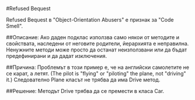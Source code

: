 ﻿#Refused Bequest

Refused Bequest в "Object-Orientation Abusers" е признак за "Code Smell".

##Описание:
Ако даден подклас използва само някои от методите и свойствата, наследени от неговите родители, йерархията е неправилна. 
Ненужните методи може просто да останат неизползвани или да бъдат предефинирани и да дадат изключения.

##Причина:
Проблемът в този пример е, че на английски самолетите не се карат, а летят. (Тhe pilot is "flying" or "piloting" the plane, not "driving" it.)
Следователно Plane класът не трябва да има Drive метод.

##Решение:
Методът Drive трябва да се премести в класа Car.